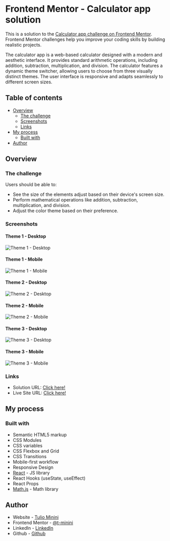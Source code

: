 # Frontend Mentor - Calculator app solution

This is a solution to the [Calculator app challenge on Frontend Mentor](https://www.frontendmentor.io/challenges/calculator-app-9lteq5N29). Frontend Mentor challenges help you improve your coding skills by building realistic projects. 

The calculator app is a web-based calculator designed with a modern and aesthetic interface. It provides standard arithmetic operations, including addition, subtraction, multiplication, and division. The calculator features a dynamic theme switcher, allowing users to choose from three visually distinct themes. The user interface is responsive and adapts seamlessly to different screen sizes.

## Table of contents

- [Overview](#overview)
  - [The challenge](#the-challenge)
  - [Screenshots](#screenshots)
  - [Links](#links)
- [My process](#my-process)
  - [Built with](#built-with)
- [Author](#author)

## Overview

### The challenge

Users should be able to:

- See the size of the elements adjust based on their device's screen size.
- Perform mathematical operations like addition, subtraction, multiplication, and division.
- Adjust the color theme based on their preference.

### Screenshots
#### Theme 1 - Desktop
![Theme 1 - Desktop](./src/assets/screenshots/screenshot-theme1-desktop.jpg)
#### Theme 1 - Mobile
![Theme 1 - Mobile](./src/assets/screenshots/screenshot-theme1-mobile.png)

#### Theme 2 - Desktop
![Theme 2 - Desktop](./src/assets/screenshots/screenshot-theme2-desktop.jpg)
#### Theme 2 - Mobile
![Theme 2 - Mobile](./src/assets/screenshots/screenshot-theme2-mobile.png)

#### Theme 3 - Desktop
![Theme 3 - Desktop](./src/assets/screenshots/screenshot-theme3-desktop.jpg)
#### Theme 3 - Mobile
![Theme 3 - Mobile](./src/assets/screenshots/screenshot-theme3-mobile.png)

### Links

- Solution URL: [Click here!](https://your-solution-url.com)
- Live Site URL: [Click here!](https://your-live-site-url.com)

## My process

### Built with

- Semantic HTML5 markup
- CSS Modules
- CSS variables
- CSS Flexbox and Grid
- CSS Transitions
- Mobile-first workflow
- Responsive Design
- [React](https://reactjs.org/) - JS library
- React Hooks (useState, useEffect)
- React Props
- [Math.js](https://www.npmjs.com/package/mathjs) - Math library

## Author

- Website - [Tulio Minini](https://tuliominini.com/)
- Frontend Mentor - [@t-minini](https://www.frontendmentor.io/profile/t-minini)
- LinkedIn - [LinkedIn](https://www.linkedin.com/in/tulio-minini/)
- Github - [Github](https://github.com/t-minini)
